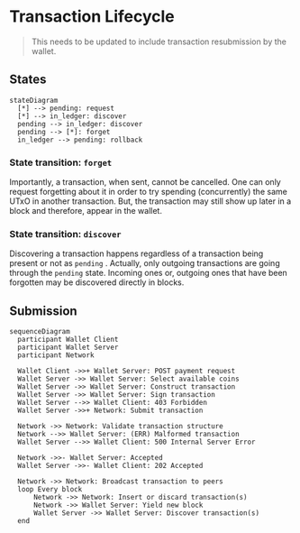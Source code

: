 # Transaction Lifecycle

> This needs to be updated to include transaction resubmission by the wallet.

## States

```mermaid
stateDiagram
  [*] --> pending: request
  [*] --> in_ledger: discover
  pending --> in_ledger: discover
  pending --> [*]: forget
  in_ledger --> pending: rollback
```

### State transition: `forget`

Importantly, a transaction, when sent, cannot be cancelled. One can only
request forgetting about it in order to try spending (concurrently) the same
UTxO in another transaction. But, the transaction may still show up later in a
block and therefore, appear in the wallet.

### State transition: `discover`

Discovering a transaction happens regardless of a transaction being present
or not as `pending` . Actually, only outgoing transactions are going through
the `pending` state. Incoming ones or, outgoing ones that have been forgotten
may be discovered directly in blocks.

## Submission

```mermaid
sequenceDiagram
  participant Wallet Client
  participant Wallet Server
  participant Network

  Wallet Client ->>+ Wallet Server: POST payment request
  Wallet Server ->> Wallet Server: Select available coins
  Wallet Server ->> Wallet Server: Construct transaction
  Wallet Server ->> Wallet Server: Sign transaction
  Wallet Server -->> Wallet Client: 403 Forbidden
  Wallet Server ->>+ Network: Submit transaction

  Network ->> Network: Validate transaction structure
  Network -->> Wallet Server: (ERR) Malformed transaction
  Wallet Server -->> Wallet Client: 500 Internal Server Error

  Network ->>- Wallet Server: Accepted
  Wallet Server ->>- Wallet Client: 202 Accepted

  Network ->> Network: Broadcast transaction to peers
  loop Every block
      Network ->> Network: Insert or discard transaction(s)
      Network ->> Wallet Server: Yield new block
      Wallet Server ->> Wallet Server: Discover transaction(s)
  end
```
